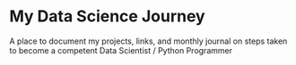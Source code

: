 # My Data Science Journey
A place to document my projects, links, and monthly journal on steps taken to become a competent Data Scientist / Python Programmer



